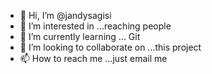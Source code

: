 - 👋 Hi, I’m @jandysagisi
- 👀 I’m interested in ...reaching people
- 🌱 I’m currently learning ... Git
- 💞️ I’m looking to collaborate on ...this project
- 📫 How to reach me ...just email me

<!---
jandysagisi/jandysagisi is a ✨ special ✨ repository because its `challenging` (this file) appears on your GitHub profile.
You can click the Preview link to take a look at your changes.
--->
